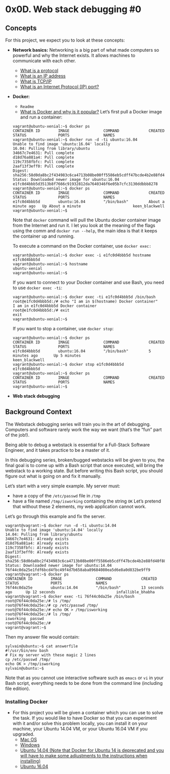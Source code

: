# 0x0D. Web stack debugging #0

## Concepts
For this project, we expect you to look at these concepts:
- **Network basics:**
Networking is a big part of what made computers so powerful and why the Internet exists. It allows machines to communicate with each other.
	- [What is a protocol](https://www.techtarget.com/searchnetworking/definition/protocol)
	- [What is an IP address](https://computer.howstuffworks.com/internet/basics/what-is-an-ip-address.htm)
	- [What is TCP/IP](https://www.techtarget.com/searchnetworking/definition/TCP-IP)
	- [What is an Internet Protocol (IP) port?](https://www.lifewire.com/port-numbers-on-computer-networks-817939)
- **Docker:**
	- ``Readme``
	- [What is Docker and why is it popular?](https://www.zdnet.com/article/what-is-docker-and-why-is-it-so-darn-popular/)
	Let’s first pull a Docker image and run a container:
	```
	vagrant@ubuntu-xenial:~$ docker ps
	CONTAINER ID        IMAGE               COMMAND             CREATED             STATUS              PORTS               NAMES
	vagrant@ubuntu-xenial:~$ docker run -d -ti ubuntu:16.04
	Unable to find image 'ubuntu:16.04' locally
	16.04: Pulling from library/ubuntu
	34667c7e4631: Pull complete
	d18d76a881a4: Pull complete
	119c7358fbfc: Pull complete
	2aaf13f3eff0: Pull complete
	Digest: sha256:58d0da8bc2f434983c6ca4713b08be00ff5586eb5cdff47bcde4b2e88fd40f88
	Status: Downloaded newer image for ubuntu:16.04
	e1fc0d4bbb5d3513b8f7666c91932812da7640346f6e05b7cfc3130ddbbb8278
	vagrant@ubuntu-xenial:~$ docker ps
	CONTAINER ID        IMAGE               COMMAND             CREATED              STATUS              PORTS               NAMES
	e1fc0d4bbb5d        ubuntu:16.04        "/bin/bash"         About a minute ago   Up About a minute                       keen_blackwell
	vagrant@ubuntu-xenial:~$
	```
	Note that ``docker`` command will pull the Ubuntu docker container image from the Internet and run it. I let you look at the meaning of the flags using the comm	and ``docker run --help``, the main idea is that it keeps the container up and running.

	To execute a command on the Docker container, use ``docker exec:``
	```
	vagrant@ubuntu-xenial:~$ docker exec -i e1fc0d4bbb5d hostname
	e1fc0d4bbb5d
	vagrant@ubuntu-xenial:~$ hostname
	ubuntu-xenial
	vagrant@ubuntu-xenial:~$
	```
	If you want to connect to your Docker container and use Bash, you need to use ``docker exec -ti``:
	```
	vagrant@ubuntu-xenial:~$ docker exec -ti e1fc0d4bbb5d /bin/bash
	root@e1fc0d4bbb5d:/# echo "I am in $(hostname) Docker container"
	I am in e1fc0d4bbb5d Docker container
	root@e1fc0d4bbb5d:/# exit
	exit
	vagrant@ubuntu-xenial:~$
	```
	If you want to stop a container, use ``docker stop``:
	```
	vagrant@ubuntu-xenial:~$ docker ps
	CONTAINER ID        IMAGE               COMMAND             CREATED             STATUS              PORTS               NAMES
	e1fc0d4bbb5d        ubuntu:16.04        "/bin/bash"         5 minutes ago       Up 5 minutes                            keen_blackwell
	vagrant@ubuntu-xenial:~$ docker stop e1fc0d4bbb5d
	e1fc0d4bbb5d
	vagrant@ubuntu-xenial:~$ docker ps
	CONTAINER ID        IMAGE               COMMAND             CREATED             STATUS              PORTS               NAMES
	vagrant@ubuntu-xenial:~$
	```
- **Web stack debugging**

## Background Context
The Webstack debugging series will train you in the art of debugging. Computers and software rarely work the way we want (that’s the “fun” part of the job!).

Being able to debug a webstack is essential for a Full-Stack Software Engineer, and it takes practice to be a master of it.

In this debugging series, broken/bugged webstacks will be given to you, the final goal is to come up with a Bash script that once executed, will bring the webstack to a working state. But before writing this Bash script, you should figure out what is going on and fix it manually.

Let’s start with a very simple example. My server must:
- have a copy of the ``/etc/passwd`` file in ``/tmp``
- have a file named ``/tmp/isworking`` containing the string ``OK``
Let’s pretend that without these 2 elements, my web application cannot work.

Let’s go through this example and fix the server.
```
vagrant@vagrant:~$ docker run -d -ti ubuntu:14.04
Unable to find image 'ubuntu:14.04' locally
14.04: Pulling from library/ubuntu
34667c7e4631: Already exists
d18d76a881a4: Already exists
119c7358fbfc: Already exists
2aaf13f3eff0: Already exists
Digest: sha256:58d0da8bc2f434983c6ca4713b08be00ff5586eb5cdff47bcde4b2e88fd40f88
Status: Downloaded newer image for ubuntu:14.04
76f44c0da25e1fdf6bcd4fbc49f4d7b658aba89684080ea5d6e8a0d832be9ff9
vagrant@vagrant:~$ docker ps
CONTAINER ID        IMAGE               COMMAND             CREATED             STATUS              PORTS               NAMES
76f44c0da25e        ubuntu:14.04        "/bin/bash"         13 seconds ago      Up 12 seconds                           infallible_bhabha
vagrant@vagrant:~$ docker exec -ti 76f44c0da25e /bin/bash
root@76f44c0da25e:/# ls /tmp/
root@76f44c0da25e:/# cp /etc/passwd /tmp/
root@76f44c0da25e:/# echo OK > /tmp/isworking
root@76f44c0da25e:/# ls /tmp/
isworking  passwd
root@76f44c0da25e:/#
vagrant@vagrant:~$
```
Then my answer file would contain:
```
sylvain@ubuntu:~$ cat answerfile
#!/usr/bin/env bash
# Fix my server with these magic 2 lines
cp /etc/passwd /tmp/
echo OK > /tmp/isworking
sylvain@ubuntu:~$
```
Note that as you cannot use interactive software such as ``emacs`` or ``vi`` in your Bash script, everything needs to be done from the command line (including file edition).

### Installing Docker
- For this project you will be given a container which you can use to solve the task. If you would like to have Docker so that you can experiment with it and/or solve this problem locally, you can install it on your machine, your Ubuntu 14.04 VM, or your Ubuntu 16.04 VM if you upgraded.
	- [Mac OS](https://docs.docker.com/desktop/install/mac-install/)
	- [Windows](https://docs.docker.com/desktop/install/windows-install/)
	- [Ubuntu 14.04 (Note that Docker for Ubuntu 14 is deprecated and you will have to make some adjustments to the instructions when installing)](https://www.liquidweb.com/kb/how-to-install-docker-on-ubuntu-14-04-lts/)
	- [Ubuntu 16.04](https://www.digitalocean.com/community/tutorials/how-to-install-and-use-docker-on-ubuntu-16-04)
